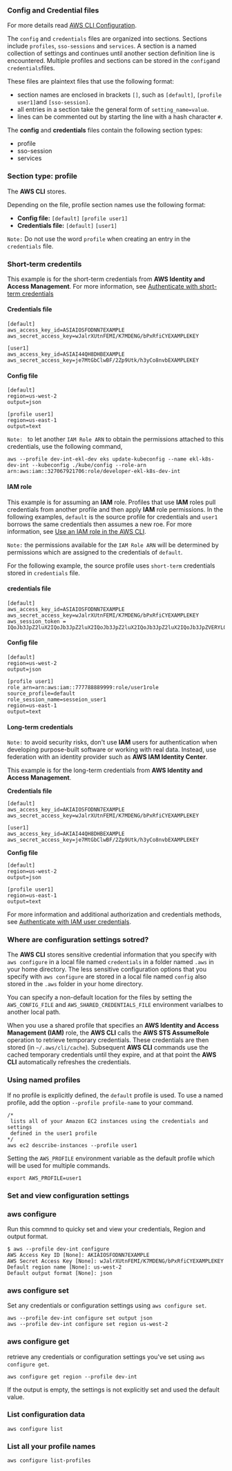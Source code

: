 ### Config and Credential files

For more details read [AWS CLI Configuration](https://docs.aws.amazon.com/cli/latest/userguide/cli-configure-files.html).

The `config` and `credentials` files are organized into sections. Sections include `profiles`, `sso-sessions` 
and `services`. A section is a named collection of settings and continues until another section definition line is encountered. Multiple profiles and sections can be stored in the `config`and `credentials`files.

These files are plaintext files that use the following format:
- section names are enclosed in brackets `[]`, such as `[default]`, `[profile user1]`and `[sso-session]`.
- all entries in a section take the general form of `setting_name=value`.
- lines can be commented out by starting the line with a hash character `#`.

The __config__ and __credentials__ files contain the following section types:
- profile
- sso-session
- services

### Section type: profile
The __AWS CLI__ stores.

Depending on the file, profile section names use the following format:
- __Config file:__ `[default]` `[profile user1]`
- __Credentials file:__ `[default]` `[user1]`

`Note:` Do not use the word `profile` when creating an entry in the `credentials` file. 

### Short-term credentils
This example is for the short-term credentials from __AWS Identity and Access Management__. For more information, 
see [Authenticate with short-term credentials](https://docs.aws.amazon.com/cli/latest/userguide/cli-authentication-short-term.html)

#### Credentials file
```
[default]
aws_access_key_id=ASIAIOSFODNN7EXAMPLE
aws_secret_access_key=wJalrXUtnFEMI/K7MDENG/bPxRfiCYEXAMPLEKEY

[user1]
aws_access_key_id=ASIAI44QH8DHBEXAMPLE
aws_secret_access_key=je7MtGbClwBF/2Zp9Utk/h3yCo8nvbEXAMPLEKEY
```

#### Config file
```
[default]
region=us-west-2
output=json

[profile user1]
region=us-east-1
output=text
```
`Note: ` to let another `IAM Role ARN` to obtain the permissions attached to this credentials, use the following command,
```
aws --profile dev-int-ekl-dev eks update-kubeconfig --name ekl-k8s-dev-int --kubeconfig ./kube/config --role-arn arn:aws:iam::327067921706:role/developer-ekl-k8s-dev-int
```

#### IAM role
This example is for assuming an __IAM__ role. Profiles that use __IAM__ roles pull credentials from another profile and 
then apply __IAM__ role permissions. In the following examples, `default` is the source profile for credentials and `user1`
borrows the same credentials then assumes a new roe. For more information, 
see [Use an IAM role in the AWS CLI](https://docs.aws.amazon.com/cli/latest/userguide/cli-configure-role.html).

`Note:` the permissions available for the `IAM Role ARN`
 will be determined by permissions which are assigned to the credentials of `default`. 

For the following example, the source profile uses `short-term` credentials stored in `credentials` file.
#### credentials file
```
[default]
aws_access_key_id=ASIAIOSFODNN7EXAMPLE
aws_secret_access_key=wJalrXUtnFEMI/K7MDENG/bPxRfiCYEXAMPLEKEY
aws_session_token = IQoJb3JpZ2luX2IQoJb3JpZ2luX2IQoJb3JpZ2luX2IQoJb3JpZ2luX2IQoJb3JpZVERYLONGSTRINGEXAMPLE
```
#### Config file
```
[default]
region=us-west-2
output=json

[profile user1]
role_arn=arn:aws:iam::777788889999:role/user1role
source_profile=default
role_session_name=sesseion_user1
region=us-east-1
output=text
```

#### Long-term credentials
`Note:` to avoid security risks, don't use __IAM__ users for authentication when developing purpose-built software or 
working with real data. Instead, use federation with an identity provider such as __AWS IAM Identity Center__.

This example is for the long-term credentials from __AWS Identity and Access Management__.

__Credentials file__
```
[default]
aws_access_key_id=AKIAIOSFODNN7EXAMPLE
aws_secret_access_key=wJalrXUtnFEMI/K7MDENG/bPxRfiCYEXAMPLEKEY

[user1]
aws_access_key_id=AKIAI44QH8DHBEXAMPLE
aws_secret_access_key=je7MtGbClwBF/2Zp9Utk/h3yCo8nvbEXAMPLEKEY
```
__Config file__
```
[default]
region=us-west-2
output=json

[profile user1]
region=us-east-1
output=text
```
For more information and additional authorization and credentials methods, 
see [Authenticate with IAM user credentials](https://docs.aws.amazon.com/cli/latest/userguide/cli-authentication-user.html).

### Where are configuration settings sotred?
The __AWS CLI__ stores sensitive credential information that you specify with `aws configure` in a local file named 
`credentials` in a folder named `.aws` in your home directory. The less sensitive configuration options that you specify 
with `aws configure` are stored in a local file named `config` also stored in the `.aws` folder in your home directory.

You can specify a non-default location for the files by setting the `AWS_CONFIG_FILE` and `AWS_SHARED_CREDENTIALS_FILE`
environment varialbes to another local path.

When you use a shared profile that specifies an __AWS Identity and Access Management (IAM)__ role, the __AWS CLI__ calls 
the __AWS STS AssumeRole__ operation to retrieve temporary credentials. These credentials are then stored 
(in `~/.aws/cli/cache`). Subsequent __AWS CLI__ commands use the cached temporary credentials until they expire, and at 
that point the __AWS CLI__ automatically refreshes the credentials.
### Using named profiles
If no profile is explicitly defined, the `default` profile is used. To use a named profile, add the option 
`--profile profile-name` to your command.
```
/* 
 lists all of your Amazon EC2 instances using the credentials and settings 
 defined in the user1 profile
*/
aws ec2 describe-instances --profile user1
```
Setting the `AWS_PROFILE` environment variable as the default profile which will be used for multiple commands.
```
export AWS_PROFILE=user1
```

### Set and view configuration settings

### aws configure
Run this commnd to quicky set and view your credentials, Region and output format.
```
$ aws --profile dev-int configure 
AWS Access Key ID [None]: AKIAIOSFODNN7EXAMPLE
AWS Secret Access Key [None]: wJalrXUtnFEMI/K7MDENG/bPxRfiCYEXAMPLEKEY
Default region name [None]: us-west-2
Default output format [None]: json
```

### aws configure set
Set any credentials or configuration settings using `aws configure set`.
```
aws --profile dev-int configure set output json
aws --profile dev-int configure set region us-west-2
```

### aws configure get 
retrieve any credentials or configuration settings you've set using `aws configure get`.
```
aws configure get region --profile dev-int
```
If the output is empty, the settings is not explicitly set and used the default value.

### List configuration data
```
aws configure list
```

### List all your profile names
```
aws configure list-profiles
```
